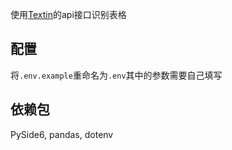 使用[Textin](https://www.textin.com/)的api接口识别表格

## 配置

将`.env.example`重命名为`.env`其中的参数需要自己填写

## 依赖包

PySide6, pandas, dotenv
